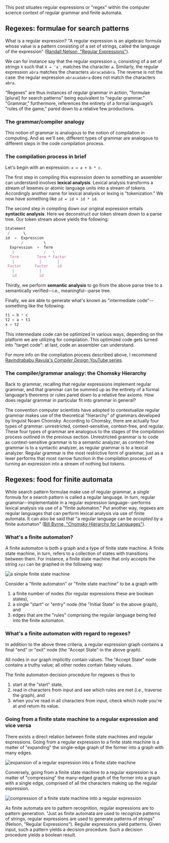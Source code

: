 This post situates regular expressions or "regex" within the computer science context of regular grammar and finite automata.

## Regexes: formulae for search patterns
What is a regular expression? "A regular expression is an algebraic formula whose value is a pattern consisting of a set of strings, called the language of the expression" ([Randall Nelson, "Regular Expressions"](https://www.cs.rochester.edu/~nelson/courses/csc_173/fa/re.html)).

We can for instance say that the regular expression `a`, consisting of a set of strings `X` such that `X = 'a'`, matches the character `a`. Similarly, the regular expression `abra` matches the characters `abracadabra`. The reverse is not the case: the regular expression `abracadabra` does not match the characters `abra`.

"Regexes" are thus instances of regular grammar in action, "formulae [plural] for search patterns" being equivalent to "regular grammar." "Grammar," furthermore, references the entirety of a formal language’s "rules of the game," pared down to a relative few productions.

### The grammar/compiler analogy
This notion of grammar is analogous to the notion of compilation in computing. And as we'll see, different types of grammar are analogous to different steps in the code compilation process.

### The compilation process in brief
Let's begin with an expression: `x = a + b * c`.

The first step in compiling this expression down to something an assembler can understand involves **lexical analysis**. Lexical analysis transforms a stream of lexemes or atomic language units into a stream of tokens. Accordingly another name for lexical analysis or lexing is "tokenization." We now have something like `id = id + id * id`.

The second step in compiling down our original expression entails **syntactic analysis**. Here we deconstruct our token stream down to a parse tree. Our token stream above yields the following:
```js
Statement
 /      \
id  =  Expression
       /         \
  Expression  +  Term
   |             /   \
  Term        Term * Factor
   |           |       |
 Factor      Factor    id
   |           |
   id          id
```

Thirdly, we perform **semantic analysis** to go from the above parse tree to a semantically verified--i.e., meaningful--parse tree.

Finally, we are able to generate what's known as "intermediate code"--something like the following:
```js
t1 = b * c
t2 = a + t1
x = t2
```
This intermediate code can be optimized in various ways, depending on the platform we are utilizing for compilation. This optimized code gets turned into "target code": at last, code an assembler can understand.

For more info on the compliation process described above, I recommend [Ravindrababu Ravula's *Compiler Design* YouTube series](https://www.youtube.com/watch?v=Qkwj65l_96I).

### The compiler/grammar analogy: the Chomsky Hierarchy
Back to grammar, recalling that regular expressions implement regular grammar, and that grammar can be summed up as the entirety of a formal language’s theorems or rules pared down to a relative few axioms. How does regular grammar in particular fit into grammar in general?

The convention computer scientists have adopted to contextualize regular grammar makes use of the theoretical "hierarchy" of grammars developed by linguist Noam Chomsky. According to Chomsky, there are actually four types of grammar: unrestricted, context-sensitive, context-free, and regular. These four types of grammar are analogous to the stages of the compilation process outlined in the previous section. Unrestricted grammar is to code as context-sensitive grammar is to a semantic analyzer, as context-free grammar is to a syntactic analyzer, as regular grammar is to a lexical analyzer. Regular grammar is the most restrictive form of grammar, just as a lexer performs that most narrow function in the compilation process of turning an expression into a stream of nothing but tokens.


## Regexes: food for finite automata
While search pattern formulae make use of regular grammar, a *single* formula for a search pattern is called a regular language. In turn, regular grammar--implementable in a regular expression language--performs lexical analysis via use of a "finite automaton." Put another way, regexes are regular languages that can perform lexical analysis via use of finite automata. It can also be said that "a regular language can be *accepted by* a finite automaton" ([Bill Byrne, "Chomsky Hierarchy for Languages"](https://www.youtube.com/watch?v=_ecle_FC6AE)).

### What's a finite automaton?
A finite automaton is both a graph and a type of finite state machine. A finite state machine, in turn, refers to a collection of states with transitions between them. For instance, a finite state machine that only accepts the string `xyz` can be graphed in the following way:

![a simple finite state machine](https://bellentuck.github.io/images/fa-basic.png "a simple finite state machine!")

Consider a "finite automaton" or "finite state machine" to be a graph with
1. a finite number of nodes (for regular expressions these are boolean states),
2. a single "start" or "entry" node (the "Initial State" in the above graph), and
3. edges that are the "rules" comprising the regular language being fed into the finite automaton.

### What's a finite automaton with regard to regexes?
In addition to the above three criteria, a regular expression graph contains a final "end" or "exit" node (the "Accept State" in the above graph).

All nodes in our graph implicitly contain values. The "Accept State" node contains a truthy value; all other nodes contain falsey values.

The finite automaton decision procedure for regexes is thus to
1. start at the "start" state,
2. read in characters from input and see which rules are met (i.e., traverse the graph), and
3. when you've read in all characters from input, check which node you're at and return its value.

### Going from a finite state machine to a regular expression and vice versa
There exists a direct relation between finite state machines and regular expressions. Going from a regular expression to a finite state machine is a matter of "expanding" the single-edge graph of the former into a graph with many edges.

![expansion of a regular expression into a finite state machine](https://bellentuck.github.io/images/fa-graph-expansion.png "expansion of a regular expression into a finite state machine")

Conversely, going from a finite state machine to a regular expression is a matter of "compressing" the many-edged graph of the former into a graph with a single edge, comprised of all the characters making up the regular expression.

![compression of a finite state machine into a regular expression](https://bellentuck.github.io/images/fa-graph-compression.png "compression of a finite state machine into a regular expression")

As finite automata are to pattern recognition, regular expressions are to pattern generation. "Just as finite automata are used to recognize patterns of strings, regular expressions are used to generate patterns of strings" (Nelson, "Regular Expressions"). Regular expressions yield patterns. Given input, such a pattern yields a decision procedure. Such a decision procedure yields a boolean result.
